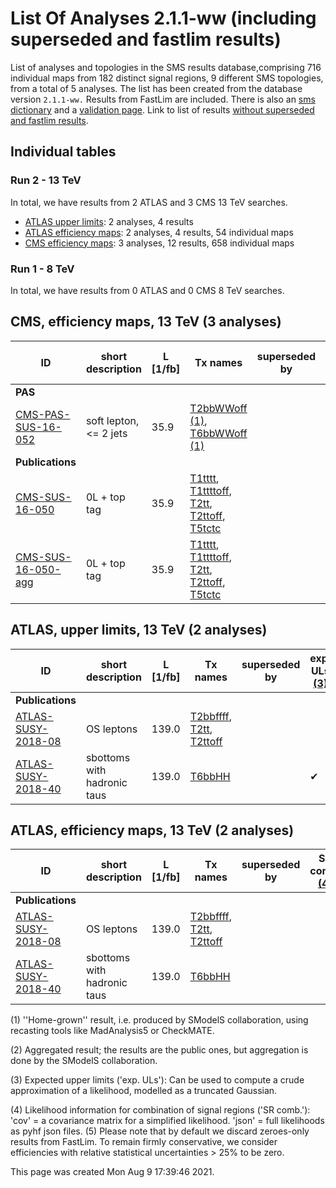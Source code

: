 # List Of Analyses 2.1.1-ww (including superseded and fastlim results)
List of analyses and topologies in the SMS results database,comprising 716 individual maps from 182 distinct signal regions, 9 different SMS topologies, from a total of 5 analyses.
The list has been created from the database version `2.1.1-ww.`
Results from FastLim are included. There is also an  [sms dictionary](SmsDictionary211-ww) and a [validation page](Validation211-ww).
Link to list of results [without superseded and fastlim results](ListOfAnalyses211-ww).

## Individual tables

### Run 2 - 13 TeV
In total, we have results from 2 ATLAS and 3 CMS 13 TeV searches.
 * [ATLAS upper limits](#ATLASupperlimits13): 2  analyses, 4 results
 * [ATLAS efficiency maps](#ATLASefficiencymaps13): 2  analyses, 4 results, 54 individual maps
 * [CMS efficiency maps](#CMSefficiencymaps13): 3  analyses, 12 results, 658 individual maps

### Run 1 - 8 TeV
In total, we have results from 0 ATLAS and 0 CMS 8 TeV searches.

<a name="CMSefficiencymaps13"></a>
## CMS, efficiency maps, 13 TeV (3 analyses)

| **ID** | **short description** | **L [1/fb]** | **Tx names** | **superseded by** | **SR comb. [(4)](#A4)** |
|--------|-----------------------|--------------|--------------|-------------------|-------------------------|
| **PAS** | | | | | |
| [CMS-PAS-SUS-16-052](http://cms-results.web.cern.ch/cms-results/public-results/preliminary-results/SUS-16-052/index.html)<a name="CMS-PAS-SUS-16-052"></a> | soft lepton, <= 2 jets | 35.9 | [T2bbWWoff](SmsDictionary211-ww+superseded#T2bbWWoff) [(1)](#A1), [T6bbWWoff](SmsDictionary211-ww+superseded#T6bbWWoff) [(1)](#A1) | | cov. |
| **Publications** | | | | | |
| [CMS-SUS-16-050](http://cms-results.web.cern.ch/cms-results/public-results/publications/SUS-16-050/index.html)<a name="CMS-SUS-16-050"></a> | 0L + top tag | 35.9 | [T1tttt](SmsDictionary211-ww+superseded#T1tttt), [T1ttttoff](SmsDictionary211-ww+superseded#T1ttttoff), [T2tt](SmsDictionary211-ww+superseded#T2tt), [T2ttoff](SmsDictionary211-ww+superseded#T2ttoff), [T5tctc](SmsDictionary211-ww+superseded#T5tctc) | | cov. |
| [CMS-SUS-16-050-agg](http://cms-results.web.cern.ch/cms-results/public-results/publications/SUS-16-050/index.html)<a name="CMS-SUS-16-050-agg"></a> | 0L + top tag | 35.9 | [T1tttt](SmsDictionary211-ww+superseded#T1tttt), [T1ttttoff](SmsDictionary211-ww+superseded#T1ttttoff), [T2tt](SmsDictionary211-ww+superseded#T2tt), [T2ttoff](SmsDictionary211-ww+superseded#T2ttoff), [T5tctc](SmsDictionary211-ww+superseded#T5tctc) | | cov. |

<a name="ATLASupperlimits13"></a>
## ATLAS, upper limits, 13 TeV (2 analyses)

| **ID** | **short description** | **L [1/fb]** | **Tx names** | **superseded by** | **exp. ULs [(3)](#A3)** |
|--------|-----------------------|--------------|--------------|-------------------|-------------------------|
| **Publications** | | | | | |
| [ATLAS-SUSY-2018-08](https://atlas.web.cern.ch/Atlas/GROUPS/PHYSICS/PAPERS/SUSY-2018-08/)<a name="ATLAS-SUSY-2018-08"></a> | OS leptons | 139.0 | [T2bbffff](SmsDictionary211-ww+superseded#T2bbffff), [T2tt](SmsDictionary211-ww+superseded#T2tt), [T2ttoff](SmsDictionary211-ww+superseded#T2ttoff) | |  |
| [ATLAS-SUSY-2018-40](https://atlas.web.cern.ch/Atlas/GROUPS/PHYSICS/PAPERS/SUSY-2018-40/)<a name="ATLAS-SUSY-2018-40"></a> | sbottoms with hadronic taus | 139.0 | [T6bbHH](SmsDictionary211-ww+superseded#T6bbHH) | | &#10004; |

<a name="ATLASefficiencymaps13"></a>
## ATLAS, efficiency maps, 13 TeV (2 analyses)

| **ID** | **short description** | **L [1/fb]** | **Tx names** | **superseded by** | **SR comb. [(4)](#A4)** |
|--------|-----------------------|--------------|--------------|-------------------|-------------------------|
| **Publications** | | | | | |
| [ATLAS-SUSY-2018-08](https://atlas.web.cern.ch/Atlas/GROUPS/PHYSICS/PAPERS/SUSY-2018-08/)<a name="ATLAS-SUSY-2018-08"></a> | OS leptons | 139.0 | [T2bbffff](SmsDictionary211-ww+superseded#T2bbffff), [T2tt](SmsDictionary211-ww+superseded#T2tt), [T2ttoff](SmsDictionary211-ww+superseded#T2ttoff) | |  |
| [ATLAS-SUSY-2018-40](https://atlas.web.cern.ch/Atlas/GROUPS/PHYSICS/PAPERS/SUSY-2018-40/)<a name="ATLAS-SUSY-2018-40"></a> | sbottoms with hadronic taus | 139.0 | [T6bbHH](SmsDictionary211-ww+superseded#T6bbHH) | |  |


<a name='A1'>(1)</a> ''Home-grown'' result, i.e. produced by SModelS collaboration, using recasting tools like MadAnalysis5 or CheckMATE.

<a name='A2'>(2)</a> Aggregated result; the results are the public ones, but aggregation is done by the SModelS collaboration.

<a name='A3'>(3)</a> Expected upper limits ('exp. ULs'): Can be used to compute a crude approximation of a likelihood, modelled as a truncated Gaussian.

<a name='A4'>(4)</a> Likelihood information for combination of signal regions ('SR comb.'): 'cov' = a covariance matrix for a simplified likelihood. 'json' = full likelihoods as pyhf json files.
<a name='A5'>(5)</a> Please note that by default we discard zeroes-only results from FastLim. To remain firmly conservative, we consider efficiencies with relative statistical uncertainties > 25% to be zero.


This page was created Mon Aug  9 17:39:46 2021.
